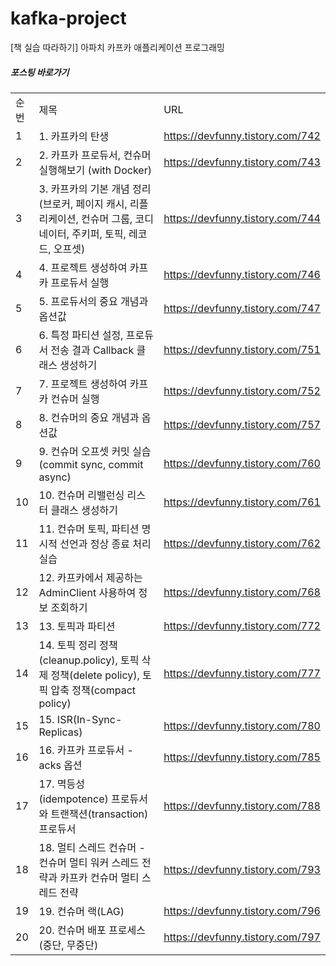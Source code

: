 # kafka-project
[책 실습 따라하기] 아파치 카프카 애플리케이션 프로그래밍

##### 포스팅 바로가기
| | | |
|-|-|-|
|순번|제목|URL|
|1|1. 카프카의 탄생|https://devfunny.tistory.com/742|
|2|2. 카프카 프로듀서, 컨슈머 실행해보기 (with Docker)|https://devfunny.tistory.com/743|
|3|3. 카프카의 기본 개념 정리 (브로커, 페이지 캐시, 리플리케이션, 컨슈머 그룹, 코디네이터, 주키퍼, 토픽, 레코드, 오프셋)|https://devfunny.tistory.com/744|
|4|4. 프로젝트 생성하여 카프카 프로듀서 실행|https://devfunny.tistory.com/746|
|5|5. 프로듀서의 중요 개념과 옵션값|https://devfunny.tistory.com/747|
|6|6. 특정 파티션 설정, 프로듀서 전송 결과 Callback 클래스 생성하기|https://devfunny.tistory.com/751|
|7|7. 프로젝트 생성하여 카프카 컨슈머 실행|https://devfunny.tistory.com/752|
|8|8. 컨슈머의 중요 개념과 옵션값|https://devfunny.tistory.com/757|
|9|9. 컨슈머 오프셋 커밋 실습 (commit sync, commit async)|https://devfunny.tistory.com/760|
|10|10. 컨슈머 리밸런싱 리스터 클래스 생성하기|https://devfunny.tistory.com/761|
|11|11. 컨슈머 토픽, 파티션 명시적 선언과 정상 종료 처리 실습|https://devfunny.tistory.com/762|
|12|12. 카프카에서 제공하는 AdminClient 사용하여 정보 조회하기|https://devfunny.tistory.com/768|
|13|13. 토픽과 파티션|https://devfunny.tistory.com/772|
|14|14. 토픽 정리 정책(cleanup.policy), 토픽 삭제 정책(delete policy), 토픽 압축 정책(compact policy)|https://devfunny.tistory.com/777|
|15|15. ISR(In-Sync-Replicas)|https://devfunny.tistory.com/780|
|16|16. 카프카 프로듀서 - acks 옵션|https://devfunny.tistory.com/785|
|17|17. 멱등성(idempotence) 프로듀서와 트랜잭션(transaction) 프로듀서|https://devfunny.tistory.com/788|
|18|18. 멀티 스레드 컨슈머 - 컨슈머 멀티 워커 스레드 전략과 카프카 컨슈머 멀티 스레드 전략|https://devfunny.tistory.com/793|
|19|19. 컨슈머 랙(LAG)|https://devfunny.tistory.com/796|
|20|20. 컨슈머 배포 프로세스 (중단, 무중단)|https://devfunny.tistory.com/797|
